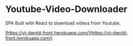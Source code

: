 # Youtube-Video-Downloader

SPA Built with React to download videos from Youtube.

[https://yt-dwnld-front.herokuapp.com/](https://yt-dwnld-front.herokuapp.com/)
